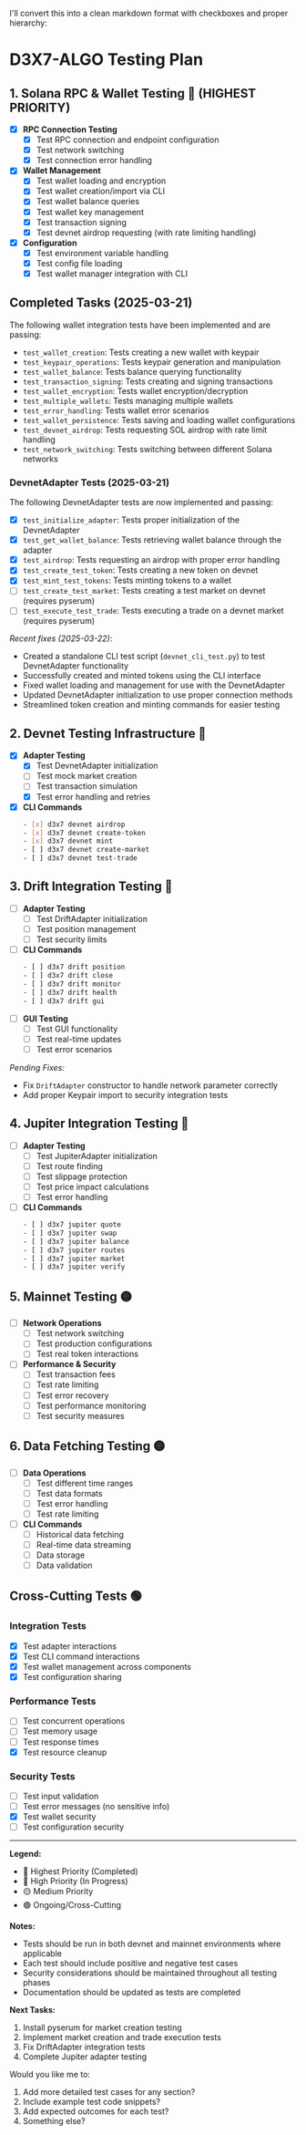 I'll convert this into a clean markdown format with checkboxes and proper hierarchy:

# D3X7-ALGO Testing Plan

## 1. Solana RPC & Wallet Testing 🔴 (HIGHEST PRIORITY)
- [x] **RPC Connection Testing**
  - [x] Test RPC connection and endpoint configuration
  - [x] Test network switching
  - [x] Test connection error handling
- [x] **Wallet Management**
  - [x] Test wallet loading and encryption
  - [x] Test wallet creation/import via CLI
  - [x] Test wallet balance queries
  - [x] Test wallet key management
  - [x] Test transaction signing
  - [x] Test devnet airdrop requesting (with rate limiting handling)
- [x] **Configuration**
  - [x] Test environment variable handling
  - [x] Test config file loading
  - [x] Test wallet manager integration with CLI

## Completed Tasks (2025-03-21)
The following wallet integration tests have been implemented and are passing:
- `test_wallet_creation`: Tests creating a new wallet with keypair
- `test_keypair_operations`: Tests keypair generation and manipulation
- `test_wallet_balance`: Tests balance querying functionality
- `test_transaction_signing`: Tests creating and signing transactions
- `test_wallet_encryption`: Tests wallet encryption/decryption
- `test_multiple_wallets`: Tests managing multiple wallets
- `test_error_handling`: Tests wallet error scenarios
- `test_wallet_persistence`: Tests saving and loading wallet configurations
- `test_devnet_airdrop`: Tests requesting SOL airdrop with rate limit handling
- `test_network_switching`: Tests switching between different Solana networks

### DevnetAdapter Tests (2025-03-21)
The following DevnetAdapter tests are now implemented and passing:
- [x] `test_initialize_adapter`: Tests proper initialization of the DevnetAdapter
- [x] `test_get_wallet_balance`: Tests retrieving wallet balance through the adapter
- [x] `test_airdrop`: Tests requesting an airdrop with proper error handling
- [x] `test_create_test_token`: Tests creating a new token on devnet
- [x] `test_mint_test_tokens`: Tests minting tokens to a wallet
- [ ] `test_create_test_market`: Tests creating a test market on devnet (requires pyserum)
- [ ] `test_execute_test_trade`: Tests executing a trade on a devnet market (requires pyserum)

*Recent fixes (2025-03-22)*:
- Created a standalone CLI test script (`devnet_cli_test.py`) to test DevnetAdapter functionality
- Successfully created and minted tokens using the CLI interface
- Fixed wallet loading and management for use with the DevnetAdapter
- Updated DevnetAdapter initialization to use proper connection methods
- Streamlined token creation and minting commands for easier testing

## 2. Devnet Testing Infrastructure 🔵
- [x] **Adapter Testing**
  - [x] Test DevnetAdapter initialization
  - [ ] Test mock market creation
  - [ ] Test transaction simulation
  - [x] Test error handling and retries
- [x] **CLI Commands**
  ```bash
  - [x] d3x7 devnet airdrop
  - [x] d3x7 devnet create-token
  - [x] d3x7 devnet mint
  - [ ] d3x7 devnet create-market
  - [ ] d3x7 devnet test-trade
  ```

## 3. Drift Integration Testing 🔵
- [ ] **Adapter Testing**
  - [ ] Test DriftAdapter initialization
  - [ ] Test position management
  - [ ] Test security limits
- [ ] **CLI Commands**
  ```bash
  - [ ] d3x7 drift position
  - [ ] d3x7 drift close
  - [ ] d3x7 drift monitor
  - [ ] d3x7 drift health
  - [ ] d3x7 drift gui
  ```
- [ ] **GUI Testing**
  - [ ] Test GUI functionality
  - [ ] Test real-time updates
  - [ ] Test error scenarios

*Pending Fixes:*
- Fix `DriftAdapter` constructor to handle network parameter correctly
- Add proper Keypair import to security integration tests

## 4. Jupiter Integration Testing 🔵
- [ ] **Adapter Testing**
  - [ ] Test JupiterAdapter initialization
  - [ ] Test route finding
  - [ ] Test slippage protection
  - [ ] Test price impact calculations
  - [ ] Test error handling
- [ ] **CLI Commands**
  ```bash
  - [ ] d3x7 jupiter quote
  - [ ] d3x7 jupiter swap
  - [ ] d3x7 jupiter balance
  - [ ] d3x7 jupiter routes
  - [ ] d3x7 jupiter market
  - [ ] d3x7 jupiter verify
  ```

## 5. Mainnet Testing 🟡
- [ ] **Network Operations**
  - [ ] Test network switching
  - [ ] Test production configurations
  - [ ] Test real token interactions
- [ ] **Performance & Security**
  - [ ] Test transaction fees
  - [ ] Test rate limiting
  - [ ] Test error recovery
  - [ ] Test performance monitoring
  - [ ] Test security measures

## 6. Data Fetching Testing 🟡
- [ ] **Data Operations**
  - [ ] Test different time ranges
  - [ ] Test data formats
  - [ ] Test error handling
  - [ ] Test rate limiting
- [ ] **CLI Commands**
  - [ ] Historical data fetching
  - [ ] Real-time data streaming
  - [ ] Data storage
  - [ ] Data validation

## Cross-Cutting Tests 🟢
### Integration Tests
- [x] Test adapter interactions
- [x] Test CLI command interactions
- [x] Test wallet management across components
- [x] Test configuration sharing

### Performance Tests
- [ ] Test concurrent operations
- [ ] Test memory usage
- [ ] Test response times
- [x] Test resource cleanup

### Security Tests
- [ ] Test input validation
- [ ] Test error messages (no sensitive info)
- [x] Test wallet security
- [ ] Test configuration security

---

**Legend:**
- 🔴 Highest Priority (Completed)
- 🔵 High Priority (In Progress)
- 🟡 Medium Priority
- 🟢 Ongoing/Cross-Cutting

**Notes:**
- Tests should be run in both devnet and mainnet environments where applicable
- Each test should include positive and negative test cases
- Security considerations should be maintained throughout all testing phases
- Documentation should be updated as tests are completed

**Next Tasks:**
1. Install pyserum for market creation testing
2. Implement market creation and trade execution tests
3. Fix DriftAdapter integration tests
4. Complete Jupiter adapter testing

Would you like me to:
1. Add more detailed test cases for any section?
2. Include example test code snippets?
3. Add expected outcomes for each test?
4. Something else?

